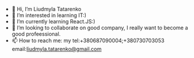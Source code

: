 - 👋 Hi, I’m Liudmyla Tatarenko
- 👀 I’m interested in learning IT:)
- 🌱 I’m currently learning React.JS:)
- 💞️ I’m looking to collaborate on good company, I really want to become a good profeessional.
- 📫 How to reach me: my tel:+380687090004;+380730703053 email:liudmyla.tatarenko@gmail.com

<!---
Milochka2103/Milochka2103 is a ✨ special ✨ repository because its `README.md` (this file) appears on your GitHub profile.
You can click the Preview link to take a look at your changes.
--->
